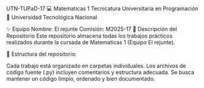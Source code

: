 UTN-TUPaD-17
💻 Matematicas 1
Tecnicatura Universitaria en Programación
📍 Universidad Tecnológica Nacional

✨ Equipo
Nombre: El rejunte
Comisión: M2025-17
📂 Descripción del Repositorio
Este repositorio almacena todas los trabajos prácticos realizados durante la cursada de Matematicas 1 (Equipo El rejunte).

📌 Estructura del repositorio:

Cada trabajo está organizado en carpetas individuales.
Los archivos de código fuente (.py) incluyen comentarios y estructura adecuada.
Se busca mantener un código limpio, ordenado y bien documentado.
